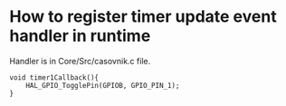 # How to register timer update event handler in runtime

Handler is in Core/Src/casovnik.c file.

	void timer1Callback(){
		HAL_GPIO_TogglePin(GPIOB, GPIO_PIN_1);
	}
